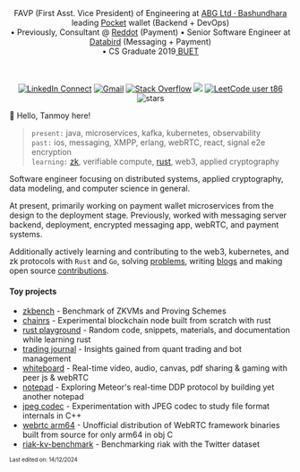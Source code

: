 <div align="center"> FAVP (First Asst. Vice President) of Engineering at <a href='https://www.crunchbase.com/organization/bashundhara-group'>ABG Ltd · Bashundhara</a> leading <a href='https://abgpocket.com'> Pocket</a> wallet (Backend + DevOps) <br/> • Previously, Consultant @ <a href='https://www.reddotdigitalit.com'>Reddot</a> (Payment) • Senior Software Engineer at <a href='https://databird.co'>Databird</a> (Messaging + Payment) <br/> • CS Graduate 2019<a href='https://buet.ac.bd'> BUET</a> 
<br/>
<br/>
<br/>

[![LinkedIn Connect](https://img.shields.io/badge/%20-Connect-black?color=413F42&labelColor=000000&logo=linkedin&logoColor=f5f7fe)](https://www.linkedin.com/in/muhtasimtanmoy/)
[![Gmail](https://img.shields.io/badge/%20-Send%20Mail-black?color=413F42&labelColor=000000&logo=gmail&logoColor=f5f7fe)](mailto:mtanmoy5086@gmail.com?subject=From%20GitHub&&body=Hi,%20there.%20Found%20you%20on%20GitHub!%20Let's%20talk%20about...)
[![Stack Overflow](https://img.shields.io/badge/%20-Stack%20Overflow-black?color=413F42&labelColor=000000&logo=stack-overflow&logoColor=f5f7fe)](https://stackoverflow.com/users/7769239/muhtasim-ulfat-tanmoy)
<img src="https://komarev.com/ghpvc/?username=MuhtasimTanmoye&color=grey"/>
[![LeetCode user t86](https://img.shields.io/badge/dynamic/json?style=flat&labelColor=5A5A5A&color=%233b3b3b&label=Leetcode&query=solvedOverTotal&url=https%3A%2F%2Fleetcode-badge.vercel.app%2Fapi%2Fusers%2Ft86&logo=leetcode&logoColor=yellow)](https://leetcode.com/t86/)
<img src="https://img.shields.io/github/stars/muhtasimtanmoy?style=flat&logoColor=3b3b3b&color=3b3b3b" alt="stars" /> 

</div>

👋 Hello, Tanmoy here!

 > `present:` java, microservices, kafka, kubernetes, observability                         
 > `past:` ios, messaging, XMPP, erlang, webRTC, react, signal e2e encryption                       
 > `learning:` [zk](https://github.com/poly-layer/zk), verifiable compute, [rust](https://github.com/MuhtasimTanmoy/rust-playground), web3, applied cryptography


Software engineer focusing on distributed systems, applied cryptography, data modeling, and computer science in general.

At present, primarily working on payment wallet microservices from the design to the deployment stage. Previously, worked with messaging server backend, deployment, encrypted messaging app, webRTC, and payment systems.

Additionally actively learning and contributing to the web3, kubernetes, and zk protocols with `Rust` and `Go`, solving [problems](https://github.com/MuhtasimTanmoy/playground), writing [blogs](https://github.com/MuhtasimTanmoy/notebook) and making open source [contributions](https://github.com/MuhtasimTanmoy/Issue-tracker).

<!--- taking notes of topics of interest --->

#### Toy projects
  - [zkbench] - Benchmark of ZKVMs and Proving Schemes
  - [chainrs] - Experimental blockchain node built from scratch with rust
  - [rust playground] - Random code, snippets, materials, and documentation while learning rust
  - [trading journal] - Insights gained from quant trading and bot management 
  - [whiteboard] - Real-time video, audio, canvas, pdf sharing & gaming with peer js & webRTC
  - [notepad] - Exploring Meteor's real-time DDP protocol by building yet another notepad
  - [jpeg codec] - Experimentation with JPEG codec to study file format internals in C++
  - [webrtc arm64] - Unofficial distribution of WebRTC framework binaries built from source for only arm64 in obj C
  - [riak-kv-benchmark] - Benchmarking riak with the Twitter dataset

[zkbench]: https://github.com/babybear-labs/benchmark
[chainrs]: https://github.com/MuhtasimTanmoy/chainrs
[rust playground]: https://github.com/MuhtasimTanmoy/rust-playground                    
[trading journal]: https://github.com/MuhtasimTanmoy/Trade-Journal
[whiteboard]: https://github.com/MuhtasimTanmoy/Whiteboard
[notepad]: https://github.com/MuhtasimTanmoy/NotePad
[jpeg codec]: https://github.com/MuhtasimTanmoy/jpeg-codec
[webrtc arm64]: https://github.com/MuhtasimTanmoy/webRTC-arm64
[messaging server]: https://github.com/MuhtasimTanmoy/Messaging-server
[riak-kv-benchmark]: https://github.com/MuhtasimTanmoy/Riak-Database-Project

<sub><sup>Last edited on: 14/12/2024</sup></sub>
